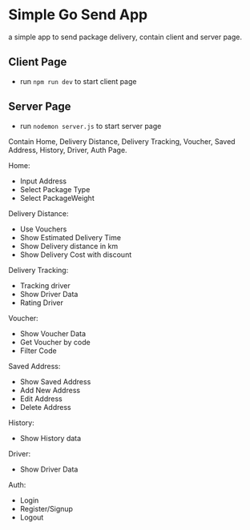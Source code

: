 # Simple Go Send App
a simple app to send package delivery, contain client and server page.

## Client Page
- run `npm run dev` to start client page

## Server Page
- run `nodemon server.js` to start server page

Contain Home, Delivery Distance, Delivery Tracking, Voucher, Saved Address, History, Driver, Auth Page.

Home:
- Input Address
- Select Package Type
- Select PackageWeight

Delivery Distance:
- Use Vouchers
- Show Estimated Delivery Time
- Show Delivery distance in km
- Show Delivery Cost with discount

Delivery Tracking:
- Tracking driver
- Show Driver Data
- Rating Driver

Voucher:
- Show Voucher Data
- Get Voucher by code
- Filter Code

Saved Address:
- Show Saved Address
- Add New Address
- Edit Address
- Delete Address

History:
- Show History data

Driver:
- Show Driver Data

Auth:
- Login
- Register/Signup
- Logout
